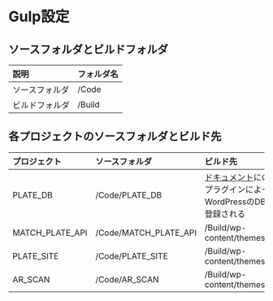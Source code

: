 # Gulp設定

## ソースフォルダとビルドフォルダ

|説明|フォルダ名|
|:-|:-|
|ソースフォルダ|/Code|
|ビルドフォルダ|/Build|

## 各プロジェクトのソースフォルダとビルド先

|プロジェクト|ソースフォルダ|ビルド先|
|:-|:-|:-|
|PLATE_DB|/Code/PLATE_DB|[ドキュメント](/Docs/PLATE_DB/CSV_rule.md)にのっとってプラグインによってWordPressのDBに手動で登録される
|MATCH_PLATE_API|/Code/MATCH_PLATE_API|/Build/wp-content/themes/AR_STEP|
|PLATE_SITE|/Code/PLATE_SITE|/Build/wp-content/themes/AR_STEP
|AR_SCAN|/Code/AR_SCAN|/Build/wp-content/themes/AR_STEP